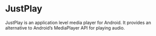 # JustPlay
JustPlay is an application level media player for Android. It provides an alternative to Android’s MediaPlayer API for playing audio.
